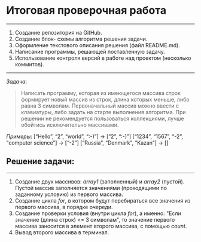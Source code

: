 # Итоговая проверочная работа 
---

1. Создание репозитория на GitHub.
2. Создание блок- схемы алгоритма решения задачи. 
3. Оформление текстового описания решения (файл README.md).
4. Написание программы, решающей поставленную задачу.
5. Использование контроля версий в работе над проектом (несколько коммитов).
- - -

*Задача*: 

>Написать программу, которая из имеющегося массива строк формирует новый массив из строк, длина которых меньше, либо равна 3 символам. Первоначальный массив можно ввести с клавиатуры, либо задать на старте выполнения алгоритма. При решении не рекомендуется пользоваться коллекциями, лучше обойтись исключительно массивами.

*Примеры*:
[“Hello”, “2”, “world”, “:-)”] → [“2”, “:-)”]
[“1234”, “1567”, “-2”, “computer science”] → [“-2”]
[“Russia”, “Denmark”, “Kazan”] → []

## Решение задачи:
---

1. Создание двух массивов: *array1* (заполненный) и *array2* (пустой). Пустой массив заполняется значениями (проходящими по заданному условию) из первого массива.
2. Создание цикла *for*, в котором будут перебираться все значения из первого массива, в порядке очереди.
3. Cоздание проверки условия (внутри цикла *for*), а именно: "Если значение (длина строк) <= 3 символам", то значение первого массива заносится  в элемент второго массива, с помощью *count*.
4. Вывод второго массива в терминал.